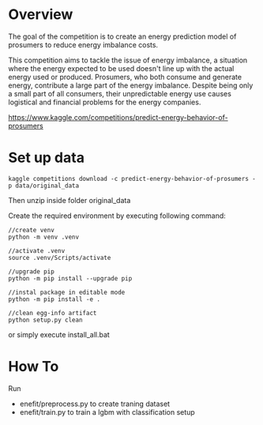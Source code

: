 # Overview
The goal of the competition is to create an energy prediction model of prosumers to reduce energy imbalance costs.

This competition aims to tackle the issue of energy imbalance, a situation where the energy expected to be used doesn't line up with the actual energy used or produced. Prosumers, who both consume and generate energy, contribute a large part of the energy imbalance. Despite being only a small part of all consumers, their unpredictable energy use causes logistical and financial problems for the energy companies.

https://www.kaggle.com/competitions/predict-energy-behavior-of-prosumers

# Set up data

```
kaggle competitions download -c predict-energy-behavior-of-prosumers -p data/original_data

```

Then unzip inside folder original_data

Create the required environment by executing following command:
```
//create venv
python -m venv .venv

//activate .venv
source .venv/Scripts/activate

//upgrade pip
python -m pip install --upgrade pip

//instal package in editable mode
python -m pip install -e .

//clean egg-info artifact
python setup.py clean
```

or simply execute install_all.bat
# How To

Run
- enefit/preprocess.py to create traning dataset
- enefit/train.py to train a lgbm with classification setup